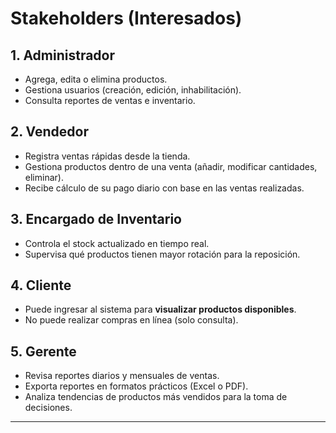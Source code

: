 # Stakeholders (Interesados)

## 1. Administrador
- Agrega, edita o elimina productos.
- Gestiona usuarios (creación, edición, inhabilitación).
- Consulta reportes de ventas e inventario.

## 2. Vendedor
- Registra ventas rápidas desde la tienda.
- Gestiona productos dentro de una venta (añadir, modificar cantidades, eliminar).
- Recibe cálculo de su pago diario con base en las ventas realizadas.

## 3. Encargado de Inventario
- Controla el stock actualizado en tiempo real.
- Supervisa qué productos tienen mayor rotación para la reposición.

## 4. Cliente
- Puede ingresar al sistema para **visualizar productos disponibles**.
- No puede realizar compras en línea (solo consulta).

## 5. Gerente
- Revisa reportes diarios y mensuales de ventas.
- Exporta reportes en formatos prácticos (Excel o PDF).
- Analiza tendencias de productos más vendidos para la toma de decisiones.

---
